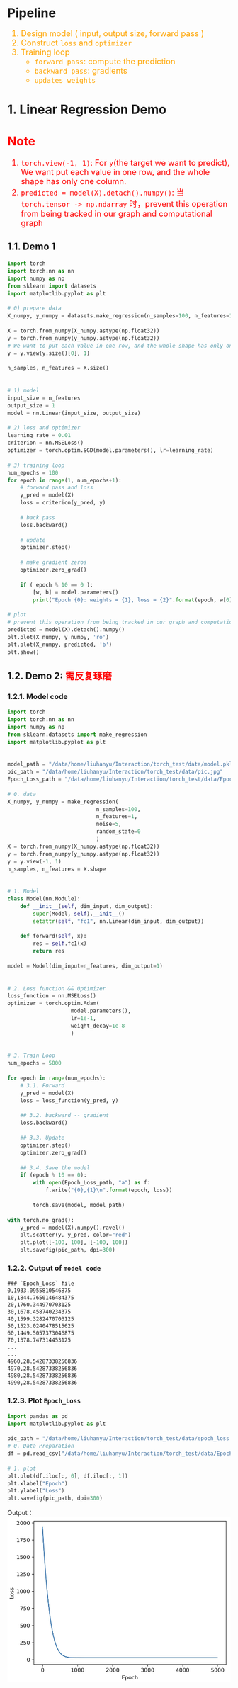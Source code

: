 # Pipeline

<font color="orange" size="4">

1. Design model ( input, output size, forward pass )
2. Construct `loss` and `optimizer`
3. Training loop
      - `forward pass`: compute the prediction
      - `backward pass`: gradients 
      - `updates weights`

</font>


# 1. Linear Regression Demo
<font color="red" size="4">

Note
----
1. `torch.view(-1, 1)`: For `y`(the target we want to predict), We want put each value in one row, and the whole shape has only one column.
2. `predicted = model(X).detach().numpy()`: 当 `torch.tensor -> np.ndarray` 时，prevent this operation from being tracked in our graph and computational graph

</font>

## 1.1. Demo 1
```python
import torch
import torch.nn as nn
import numpy as np
from sklearn import datasets
import matplotlib.pyplot as plt

# 0) prepare data
X_numpy, y_numpy = datasets.make_regression(n_samples=100, n_features=1, noise=20, random_state=0)

X = torch.from_numpy(X_numpy.astype(np.float32))
y = torch.from_numpy(y_numpy.astype(np.float32)) 
# We want to put each value in one row, and the whole shape has only one column.
y = y.view(y.size()[0], 1)

n_samples, n_features = X.size()


# 1) model
input_size = n_features
output_size = 1
model = nn.Linear(input_size, output_size)

# 2) loss and optimizer
learning_rate = 0.01
criterion = nn.MSELoss()
optimizer = torch.optim.SGD(model.parameters(), lr=learning_rate)

# 3) training loop
num_epochs = 100
for epoch in range(1, num_epochs+1):
    # forward pass and loss
    y_pred = model(X)
    loss = criterion(y_pred, y)

    # back pass
    loss.backward()

    # update
    optimizer.step()

    # make gradient zeros
    optimizer.zero_grad()

    if ( epoch % 10 == 0 ):
        [w, b] = model.parameters()
        print("Epoch {0}: weights = {1}, loss = {2}".format(epoch, w[0][0], loss))

# plot
# prevent this operation from being tracked in our graph and computational graph
predicted = model(X).detach().numpy()
plt.plot(X_numpy, y_numpy, 'ro')
plt.plot(X_numpy, predicted, 'b')
plt.show()

```


## 1.2. Demo 2: <font color="red">需反复琢磨</font>
### 1.2.1. Model code
```python
import torch 
import torch.nn as nn
import numpy as np
from sklearn.datasets import make_regression
import matplotlib.pyplot as plt


model_path = "/data/home/liuhanyu/Interaction/torch_test/data/model.pkl"
pic_path = "/data/home/liuhanyu/Interaction/torch_test/data/pic.jpg"
Epoch_Loss_path = "/data/home/liuhanyu/Interaction/torch_test/data/Epoch_Loss"

# 0. data 
X_numpy, y_numpy = make_regression(
                            n_samples=100,
                            n_features=1,
                            noise=5,
                            random_state=0
                            )
X = torch.from_numpy(X_numpy.astype(np.float32))
y = torch.from_numpy(y_numpy.astype(np.float32))
y = y.view(-1, 1)
n_samples, n_features = X.shape


# 1. Model
class Model(nn.Module):
    def __init__(self, dim_input, dim_output):
        super(Model, self).__init__()
        setattr(self, "fc1", nn.Linear(dim_input, dim_output))
    
    def forward(self, x):
        res = self.fc1(x)
        return res
    
model = Model(dim_input=n_features, dim_output=1)


# 2. Loss function && Optimizer
loss_function = nn.MSELoss()
optimizer = torch.optim.Adam(
                    model.parameters(),
                    lr=1e-1,
                    weight_decay=1e-8
                    )


# 3. Train Loop
num_epochs = 5000

for epoch in range(num_epochs):
    # 3.1. Forward
    y_pred = model(X)
    loss = loss_function(y_pred, y)
    
    ## 3.2. backward -- gradient
    loss.backward()
    
    ## 3.3. Update 
    optimizer.step()
    optimizer.zero_grad()

    ## 3.4. Save the model
    if (epoch % 10 == 0):
        with open(Epoch_Loss_path, "a") as f:
            f.write("{0},{1}\n".format(epoch, loss))
        
        torch.save(model, model_path)

with torch.no_grad():
    y_pred = model(X).numpy().ravel()
    plt.scatter(y, y_pred, color="red")
    plt.plot([-100, 100], [-100, 100])
    plt.savefig(pic_path, dpi=300)
```

### 1.2.2. Output of `model code`
```shell
### `Epoch_Loss` file
0,1933.0955810546875
10,1844.7650146484375
20,1760.344970703125
30,1678.458740234375
40,1599.3282470703125
50,1523.0240478515625
60,1449.5057373046875
70,1378.747314453125
...
...
4960,28.54287338256836
4970,28.54287338256836
4980,28.54287338256836
4990,28.54287338256836
```

### 1.2.3. Plot `Epoch_Loss`
```python
import pandas as pd
import matplotlib.pyplot as plt

pic_path = "/data/home/liuhanyu/Interaction/torch_test/data/epoch_loss.jpg"
# 0. Data Preparation
df = pd.read_csv("/data/home/liuhanyu/Interaction/torch_test/data/Epoch_Loss", header=None)

# 1. plot
plt.plot(df.iloc[:, 0], df.iloc[:, 1])
plt.xlabel("Epoch")
plt.ylabel("Loss")
plt.savefig(pic_path, dpi=300)
```
Output：
![pic_1](.../../pics/pic_1.png)